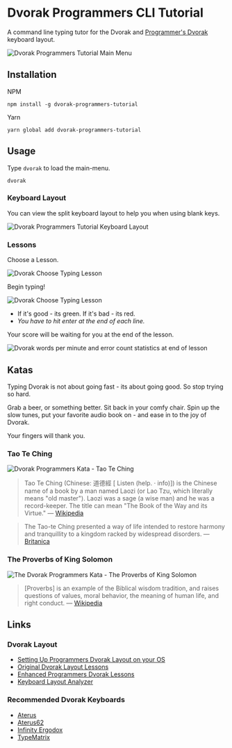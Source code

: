 # Dvorak Programmers CLI Tutorial

A command line typing tutor for the Dvorak and [Programmer's Dvorak](http://www.kaufmann.no/roland/dvorak/)
keyboard layout.

![Dvorak Programmers Tutorial Main Menu](https://i.imgur.com/5xfRVs3.png)

## Installation

NPM

```shell
npm install -g dvorak-programmers-tutorial
```

Yarn

```shell
yarn global add dvorak-programmers-tutorial
```

## Usage

Type `dvorak` to load the main-menu.

```
dvorak
```

### Keyboard Layout

You can view the split keyboard layout to help you when using blank keys.

![Dvorak Programmers Tutorial Keyboard Layout](https://i.imgur.com/HQSDtIX.png)

### Lessons

Choose a Lesson.

![Dvorak Choose Typing Lesson](https://i.imgur.com/iGfcvES.png)

Begin typing!

![Dvorak Choose Typing Lesson](https://i.imgur.com/ENSBeqK.png)

- If it's good - its green. If it's bad - its red.
- _You have to hit enter at the end of each line._

Your score will be waiting for you at the end of the lesson.

![Dvorak words per minute and error count statistics at end of lesson](https://i.imgur.com/zvQW4sn.png)

## Katas

Typing Dvorak is not about going fast - its about going good. So stop trying so hard.

Grab a beer, or something better. Sit back in your comfy chair. Spin up the slow tunes, put your favorite audio book on - and ease in to the joy of Dvorak.

Your fingers will thank you.

### Tao Te Ching

![Dvorak Programmers Kata - Tao Te Ching](https://i.imgur.com/gjjUUPj.png)

> Tao Te Ching (Chinese: 道德經 [ Listen (help. · info)]) is the Chinese name of a book by a man named Laozi (or Lao Tzu, which literally means "old master"). Laozi was a sage (a wise man) and he was a record-keeper. The title can mean "The Book of the Way and its Virtue."
> &mdash; [Wikipedia](https://simple.wikipedia.org/wiki/Tao_Te_Ching)

> The Tao-te Ching presented a way of life intended to restore harmony and tranquillity to a kingdom racked by widespread disorders.
> &mdash; [Britanica](https://www.britannica.com/topic/Tao-te-Ching)

### The Proverbs of King Solomon

![The Dvorak Programmers Kata - The Proverbs of King Solomon](https://i.imgur.com/0aAGIB5.png)

> [Proverbs] is an example of the Biblical wisdom tradition, and raises questions of values, moral behavior, the meaning of human life, and right conduct.
> &mdash; [Wikipedia](https://en.wikipedia.org/wiki/Book_of_Proverbs)

## Links

### Dvorak Layout

- [Setting Up Programmers Dvorak Layout on your OS](http://www.kaufmann.no/roland/dvorak/)
- [Original Dvorak Layout Lessons](http://gigliwood.com/abcd/lessons/)
- [Enhanced Programmers Dvorak Lessons](http://programmer-dvorak.appspot.com/)
- [Keyboard Layout Analyzer](http://patorjk.com/keyboard-layout-analyzer/v2/)

### Recommended Dvorak Keyboards

- [Aterus](https://atreus.technomancy.us/)
- [Aterus62](https://shop.profetkeyboards.com/product/atreus62-keyboard)
- [Infinity Ergodox](https://www.massdrop.com/buy/infinity-ergodox)
- [TypeMatrix](http://typematrix.com/)





